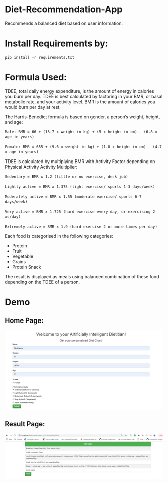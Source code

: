 # Diet-Recommendation-App
Recommends a balanced diet based on user information.

# Install Requirements by:
```
pip install -r requirements.txt
```

# Formula Used:

TDEE, total daily energy expenditure, is the amount of energy in calories you burn per day. TDEE is best calculated by factoring in your BMR, or basal metabolic rate, and your activity level. BMR is the amount of calories you would burn per day at rest.

The Harris-Benedict formula is based on gender, a person’s weight, height, and age:
```
Male: BMR = 66 + (13.7 x weight in kg) + (5 x height in cm) – (6.8 x age in years)

Female: BMR = 655 + (9.6 x weight in kg) + (1.8 x height in cm) – (4.7 x age in years)
```
TDEE is calculated by multiplying BMR with Activity Factor depending on Physical Activity
Activity Multiplier:
```
Sedentary = BMR x 1.2 (little or no exercise, desk job)

Lightly active = BMR x 1.375 (light exercise/ sports 1-3 days/week)

Moderately active = BMR x 1.55 (moderate exercise/ sports 6-7 days/week)

Very active = BMR x 1.725 (hard exercise every day, or exercising 2 xs/day)

Extremely active = BMR x 1.9 (hard exercise 2 or more times per day)
```

Each food is categorised in the following categories:
* Protein
* Fruit
* Vegetable
* Grains
* Protein Snack

The result is displayed as meals using balanced combination of these food depending on the TDEE of a person.

# Demo

## Home Page:
![Image](./screenshots/home_page.png)


## Result Page:
![Image](./screenshots/result_page.png)
